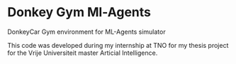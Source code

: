 # Donkey Gym Ml-Agents
DonkeyCar Gym environment for ML-Agents simulator

This code was developed during my internship at TNO for my thesis project for the Vrije Universiteit master Articial Intelligence.
